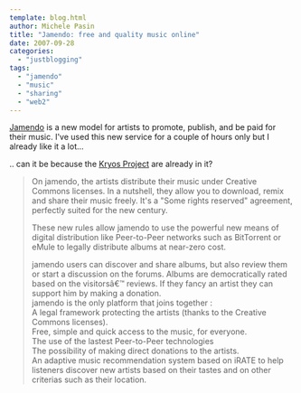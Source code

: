 ```yaml
---
template: blog.html
author: Michele Pasin
title: "Jamendo: free and quality music online"
date: 2007-09-28
categories: 
  - "justblogging"
tags: 
  - "jamendo"
  - "music"
  - "sharing"
  - "web2"
---
```


[Jamendo](http://www.jamendo.com/en/) is a new model for artists to promote, publish, and be paid for their music. I've used this new service for a couple of hours only but I already like it a lot…

.. can it be because the [Kryos Project](http://www.jamendo.com/en/album/8325/) are already in it?

> On jamendo, the artists distribute their music under Creative Commons licenses. In a nutshell, they allow you to download, remix and share their music freely. It's a "Some rights reserved" agreement, perfectly suited for the new century.
> 
> These new rules allow jamendo to use the powerful new means of digital distribution like Peer-to-Peer networks such as BitTorrent or eMule to legally distribute albums at near-zero cost.
> 
> jamendo users can discover and share albums, but also review them or start a discussion on the forums. Albums are democratically rated based on the visitorsâ€™ reviews. If they fancy an artist they can support him by making a donation.  
> jamendo is the only platform that joins together :  
> A legal framework protecting the artists (thanks to the Creative Commons licenses).  
> Free, simple and quick access to the music, for everyone.  
> The use of the lastest Peer-to-Peer technologies  
> The possibility of making direct donations to the artists.  
> An adaptive music recommendation system based on iRATE to help listeners discover new artists based on their tastes and on other criterias such as their location.

